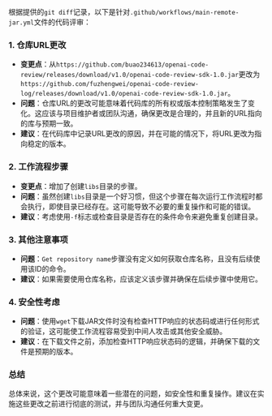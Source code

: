 根据提供的`git diff`记录，以下是针对`.github/workflows/main-remote-jar.yml`文件的代码评审：

### 1. 仓库URL更改
- **变更点**：从`https://github.com/buao234613/openai-code-review/releases/download/v1.0/openai-code-review-sdk-1.0.jar`更改为`https://github.com/fuzhengwei/openai-code-review-log/releases/download/v1.0/openai-code-review-sdk-1.0.jar`。
- **问题**：仓库URL的更改可能意味着代码库的所有权或版本控制策略发生了变化。这应该与项目维护者或团队沟通，确保更改是合理的，并且新的URL指向的库与预期一致。
- **建议**：在代码库中记录URL更改的原因，并在可能的情况下，将URL更改为指向稳定的版本。

### 2. 工作流程步骤
- **变更点**：增加了创建`libs`目录的步骤。
- **问题**：虽然创建`libs`目录是一个好习惯，但这个步骤在每次运行工作流程时都会执行，即使目录已经存在。这可能导致不必要的重复操作和可能的错误。
- **建议**：考虑使用`-f`标志或检查目录是否存在的条件命令来避免重复创建目录。

### 3. 其他注意事项
- **问题**：`Get repository name`步骤没有定义如何获取仓库名称，且没有后续使用该ID的命令。
- **建议**：如果需要使用仓库名称，应该定义该步骤并确保在后续步骤中使用它。

### 4. 安全性考虑
- **问题**：使用`wget`下载JAR文件时没有检查HTTP响应的状态码或进行任何形式的验证，这可能使工作流程容易受到中间人攻击或其他安全威胁。
- **建议**：在下载文件之前，添加检查HTTP响应状态码的逻辑，并确保下载的文件是预期的版本。

### 总结
总体来说，这个更改可能意味着一些潜在的问题，如安全性和重复操作。建议在实施这些更改之前进行彻底的测试，并与团队沟通任何重大变更。
